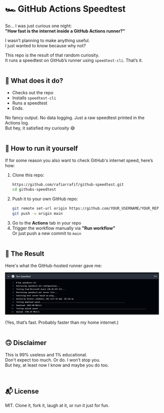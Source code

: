 # 🏎️ GitHub Actions Speedtest

So... I was just curious one night:  
**"How fast is the internet inside a GitHub Actions runner?"**

I wasn’t planning to make anything useful.  
I just wanted to know because why not?

This repo is the result of that random curiosity.  
It runs a speedtest on GitHub’s runner using `speedtest-cli`. That’s it.
<br><br>
## 🤖 What does it do?

- Checks out the repo  
- Installs `speedtest-cli`  
- Runs a speedtest  
- Ends.

No fancy output. No data logging. Just a raw speedtest printed in the Actions log.  
But hey, it satisfied my curiosity 😅
<br><br>
## 🚀 How to run it yourself

If for some reason you also want to check GitHub's internet speed, here’s how:

1. Clone this repo:
    ```bash
    https://github.com/rafiarrafif/github-speedtest.git
    cd githubs-speedtest
    ```
2. Push it to your own GitHub repo:
    ```bash
    git remote set-url origin https://github.com/YOUR_USERNAME/YOUR_REPO_NAME.git
    git push -u origin main
    ```
3. Go to the **Actions** tab in your repo  
4. Trigger the workflow manually via **"Run workflow"**  
   Or just push a new commit to `main`
<br><br>
## 📸 The Result

Here's what the GitHub-hosted runner gave me:

![speedtest-result](./assets/result.png)

(Yes, that’s fast. Probably faster than my home internet.)
<br><br>
## 🙃 Disclaimer

This is 99% useless and 1% educational.<br>
Don't expect too much. Or do. I won’t stop you.<br>
But hey, at least now I know and maybe you do too.<br>
<br><br>
## 📬 License

MIT. Clone it, fork it, laugh at it, or run it just for fun.

